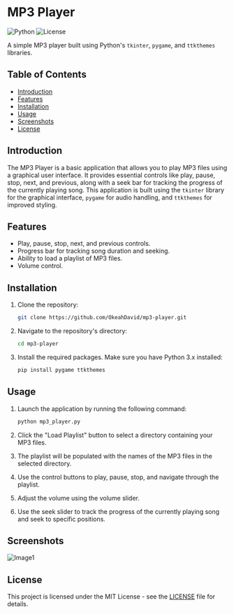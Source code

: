 # MP3 Player

![Python](https://img.shields.io/badge/Python-3.x-blue.svg)
![License](https://img.shields.io/badge/License-MIT-green.svg)

A simple MP3 player built using Python's `tkinter`, `pygame`, and `ttkthemes` libraries.

## Table of Contents

- [Introduction](#introduction)
- [Features](#features)
- [Installation](#installation)
- [Usage](#usage)
- [Screenshots](#screenshots)
- [License](#license)

## Introduction

The MP3 Player is a basic application that allows you to play MP3 files using a graphical user interface. It provides essential controls like play, pause, stop, next, and previous, along with a seek bar for tracking the progress of the currently playing song. This application is built using the `tkinter` library for the graphical interface, `pygame` for audio handling, and `ttkthemes` for improved styling.

## Features

- Play, pause, stop, next, and previous controls.
- Progress bar for tracking song duration and seeking.
- Ability to load a playlist of MP3 files.
- Volume control.

## Installation

1. Clone the repository:

   ```bash
   git clone https://github.com/OkeahDavid/mp3-player.git
   ```

2. Navigate to the repository's directory:

   ```bash
   cd mp3-player
   ```

3. Install the required packages. Make sure you have Python 3.x installed:

   ```bash
   pip install pygame ttkthemes
   ```

## Usage

1. Launch the application by running the following command:

   ```bash
   python mp3_player.py
   ```

2. Click the "Load Playlist" button to select a directory containing your MP3 files.

3. The playlist will be populated with the names of the MP3 files in the selected directory.

4. Use the control buttons to play, pause, stop, and navigate through the playlist.

5. Adjust the volume using the volume slider.

6. Use the seek slider to track the progress of the currently playing song and seek to specific positions.

## Screenshots

![Image1](https://github.com/OkeahDavid/Mp3-Player/assets/82973470/89a194c5-2b2f-41c9-804c-1f94ccc4a7c8)


## License

This project is licensed under the MIT License - see the [LICENSE](LICENSE) file for details.
